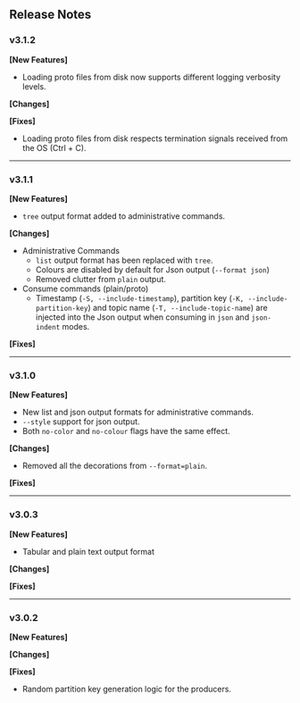 ## Release Notes

### v3.1.2

**[New Features]**
- Loading proto files from disk now supports different logging verbosity levels. 

**[Changes]**


**[Fixes]**
- Loading proto files from disk respects termination signals received from the OS (Ctrl + C).
 
---
### v3.1.1

**[New Features]**
 - `tree` output format added to administrative commands.

**[Changes]**
- Administrative Commands
  - `list` output format has been replaced with `tree`.
  - Colours are disabled by default for Json output (`--format json`)
  - Removed clutter from `plain` output.
- Consume commands (plain/proto)
  - Timestamp (`-S, --include-timestamp`), partition key (`-K, --include-partition-key`) and topic name (`-T, --include-topic-name`) are injected into the Json output when consuming in `json` and `json-indent` modes.

**[Fixes]**

---

### v3.1.0

**[New Features]**

 - New list and json output formats for administrative commands.
 - `--style` support for json output.
 - Both `no-color` and `no-colour` flags have the same effect.
 
 **[Changes]**
 - Removed all the decorations from `--format=plain`.
 
 **[Fixes]**
 
---
 
 ### v3.0.3
 
 **[New Features]**
  - Tabular and plain text output format
 
 **[Changes]**

 
 **[Fixes]**
 
---
 
  ### v3.0.2
  
  **[New Features]**
   
  
  **[Changes]**
 
  
  **[Fixes]**
  - Random partition key generation logic for the producers.

